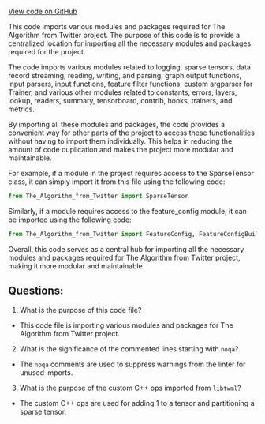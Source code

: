 [View code on GitHub](https://github.com/misbahsy/the-algorithm/twml/twml/__init__.py)

This code imports various modules and packages required for The Algorithm from Twitter project. The purpose of this code is to provide a centralized location for importing all the necessary modules and packages required for the project. 

The code imports various modules related to logging, sparse tensors, data record streaming, reading, writing, and parsing, graph output functions, input parsers, input functions, feature filter functions, custom argparser for Trainer, and various other modules related to constants, errors, layers, lookup, readers, summary, tensorboard, contrib, hooks, trainers, and metrics. 

By importing all these modules and packages, the code provides a convenient way for other parts of the project to access these functionalities without having to import them individually. This helps in reducing the amount of code duplication and makes the project more modular and maintainable. 

For example, if a module in the project requires access to the SparseTensor class, it can simply import it from this file using the following code:

```python
from The_Algorithm_from_Twitter import SparseTensor
```

Similarly, if a module requires access to the feature_config module, it can be imported using the following code:

```python
from The_Algorithm_from_Twitter import FeatureConfig, FeatureConfigBuilder
```

Overall, this code serves as a central hub for importing all the necessary modules and packages required for The Algorithm from Twitter project, making it more modular and maintainable.
## Questions: 
 1. What is the purpose of this code file?
- This code file is importing various modules and packages for The Algorithm from Twitter project.

2. What is the significance of the commented lines starting with `noqa`?
- The `noqa` comments are used to suppress warnings from the linter for unused imports.

3. What is the purpose of the custom C++ ops imported from `libtwml`?
- The custom C++ ops are used for adding 1 to a tensor and partitioning a sparse tensor.